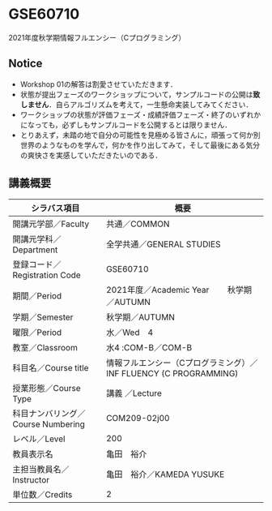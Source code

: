 # GSE60710
2021年度秋学期情報フルエンシー（Cプログラミング）

## Notice
- Workshop 01の解答は割愛させていただきます．
- 状態が提出フェーズのワークショップについて，サンプルコードの公開は**致しません**．自らアルゴリズムを考えて，一生懸命実装してみてください．
- ワークショップの状態が評価フェーズ・成績評価フェーズ・終了のいずれかになっても，必ずしもサンプルコードを公開するとは限りません．
- とりあえず，未踏の地で自分の可能性を見極める皆さんに，頑張って何か別世界のようなものを学んで，何かを作り出してみて，そして最後にある気分の爽快さを実感していただきたいのである．

## 講義概要

| シラバス項目 | 概要 |
| --- | --- |
開講元学部／Faculty | 共通／COMMON
開講元学科／Department | 全学共通／GENERAL STUDIES
登録コード／Registration Code | GSE60710
期間／Period | 2021年度／Academic Year 　　秋学期／AUTUMN
学期／Semester | 秋学期／AUTUMN
曜限／Period | 水／Wed　4
教室／Classroom | 水4 :COM-B／COM-B
科目名／Course title | 情報フルエンシー（Cプログラミング）／INF FLUENCY (C PROGRAMMING)
授業形態／Course Type | 講義 ／Lecture
科目ナンバリング／Course Numbering | COM209-02j00
レベル／Level | 200
教員表示名 | 亀田　裕介
主担当教員名／Instructor | 亀田　裕介／KAMEDA YUSUKE
単位数／Credits | 2
